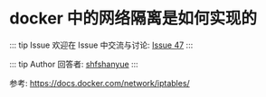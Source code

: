 # docker 中的网络隔离是如何实现的



::: tip Issue 
 欢迎在 Issue 中交流与讨论: [Issue 47](https://github.com/shfshanyue/Daily-Question/issues/47) 
:::

::: tip Author 
回答者: [shfshanyue](https://github.com/shfshanyue) 
:::

参考: https://docs.docker.com/network/iptables/